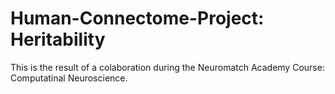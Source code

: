 # Human-Connectome-Project: Heritability

This is the result of a colaboration during the Neuromatch Academy Course: Computatinal Neuroscience. 
